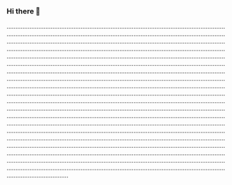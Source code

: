 ### Hi there 👋

...................................................................................................................................................................................................................................................................................................................................................................................................................................................................................................................................................................................................................................................................................................................................................................................................................................................................................................................................................................................................................................................................................................................................................................................................................................................................................................................................................................................................................................................................................................................................................................................................................................................................................................................................................................................................................................................................................................................................................................................................................................................................................................................................................................................................................................................................................................................................................................................................................................................................................................................................................................................................................